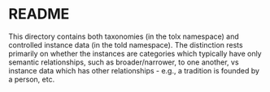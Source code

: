 # README

This directory contains both taxonomies (in the tolx namespace) and controlled instance data (in the told namespace). The distinction rests primarily on whether the instances are categories which typically have only semantic relationships, such as broader/narrower, to one another, vs instance data which has other relationships - e.g., a tradition is founded by a person, etc.
